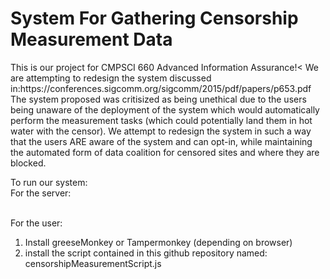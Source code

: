 <h1> System For Gathering Censorship Measurement Data </h1>
This is our project for CMPSCI 660 Advanced Information Assurance!<
We are attempting to redesign the system discussed in:https://conferences.sigcomm.org/sigcomm/2015/pdf/papers/p653.pdf
The system proposed was critisized as being unethical due to the users being unaware of the deployment of the system which would automatically perform the measurement tasks (which could potentially land them in hot water with the censor). We attempt to redesign the system in such a way that the users ARE aware of the system and can opt-in, while maintaining the automated form of data coalition for censored sites and where they are blocked.

To run our system:<br>
For the server:


<br>For the user:<br>
1. Install greeseMonkey or Tampermonkey (depending on browser)
2. install the script contained in this github repository named: censorshipMeasurementScript.js



